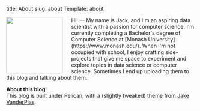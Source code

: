 title: About
slug: about
Template: about

<img src="/images/me.jpg" align="left" width="150" style="padding-right:20px;"/>
Hi! — My name is Jack, and I'm an aspiring data scientist with a passion for computer science. 
I'm currently completing a Bachelor's degree of Computer Science
at [Monash University](https://www.monash.edu/). When I'm not occupied with school,
I enjoy crafting side-projects that give me space to experiment and explore topics in data science
or computer science. Sometimes I end up uploading them to this blog and talking about them.
<br clear="left"/>

**About this blog**: <br/>
    This blog is built under Pelican, with a (slightly tweaked) theme from [Jake VanderPlas](https://github.com/jakevdp/jakevdp.github.io-source).